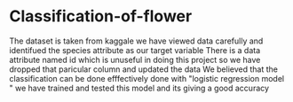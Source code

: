 # Classification-of-flower
The dataset is taken from kaggale 
we have viewed data carefully and identifued  the species attribute as our target variable
There is a data attribute named id which is unuseful in doing this project so we have dropped that paricular column and updated the data 
We believed that the classification can be done efffectively done with "logistic regression model "
we have trained and tested this model and its giving a good accuracy 
